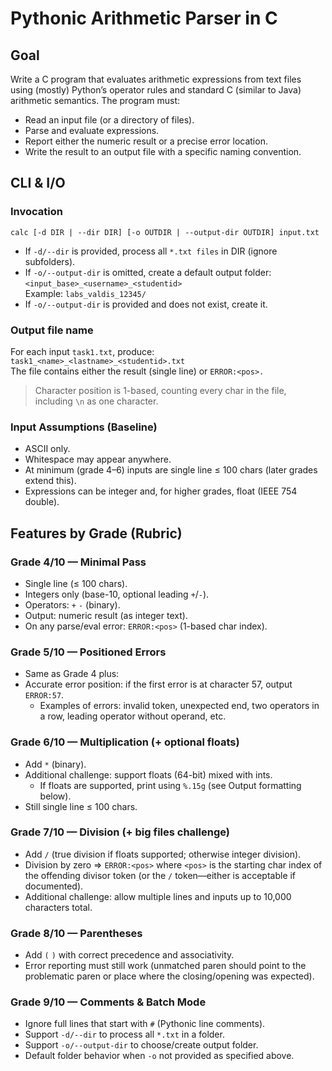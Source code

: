 # Pythonic Arithmetic Parser in C  
  
## Goal
  
Write a C program that evaluates arithmetic expressions from text files using (mostly) Python’s operator rules and standard C (similar to Java) arithmetic semantics. The program must:  
* Read an input file (or a directory of files).  
* Parse and evaluate expressions.  
* Report either the numeric result or a precise error location.  
* Write the result to an output file with a specific naming convention.
  
## CLI & I/O
  
### Invocation   
  
`calc [-d DIR | --dir DIR] [-o OUTDIR | --output-dir OUTDIR] input.txt`  
* If ` -d/--dir ` is provided, process all ` *.txt files ` in DIR (ignore subfolders).  
* If ` -o/--output-dir ` is omitted, create a default output folder:  
` <input_base>_<username>_<studentid> `  
  Example: ` labs_valdis_12345/ `  
* If ` -o/--output-dir ` is provided and does not exist, create it.  
  
### Output file name
  
For each input `task1.txt`, produce:  
`task1_<name>_<lastname>_<studentid>.txt`  
The file contains either the result (single line) or `ERROR:<pos>.`  
> Character position is 1-based, counting every char in the file, including `\n` as one character.  
  
### Input Assumptions (Baseline)
  
* ASCII only.  
* Whitespace may appear anywhere.  
* At minimum (grade 4–6) inputs are single line ≤ 100 chars (later grades extend this).  
* Expressions can be integer and, for higher grades, float (IEEE 754 double).  
  
## Features by Grade (Rubric)  
  
### Grade 4/10 — Minimal Pass  
  
* Single line (≤ 100 chars).  
* Integers only (base-10, optional leading `+`/`-`).  
* Operators: `+` `-` (binary).  
* Output: numeric result (as integer text).  
* On any parse/eval error: `ERROR:<pos>` (1-based char index).  
    
### Grade 5/10 — Positioned Errors  
  
* Same as Grade 4 plus:  
* Accurate error position: if the first error is at character 57, output `ERROR:57`.   
  * Examples of errors: invalid token, unexpected end, two operators in a row, leading operator without operand, etc.  
  
### Grade 6/10 — Multiplication (+ optional floats)  
  
* Add `*` (binary).
* Additional challenge: support floats (64-bit) mixed with ints.
  * If floats are supported, print using `%.15g` (see Output formatting below).
* Still single line ≤ 100 chars.
  
### Grade 7/10 — Division (+ big files challenge)

* Add `/` (true division if floats supported; otherwise integer division).  
* Division by zero ⇒ `ERROR:<pos>` where `<pos>` is the starting char index of the offending divisor token (or the `/` token—either is acceptable if documented).  
* Additional challenge: allow multiple lines and inputs up to 10,000 characters total.  
  
### Grade 8/10 — Parentheses  
  
* Add `(` `)` with correct precedence and associativity.  
* Error reporting must still work (unmatched paren should point to the problematic paren or place where the closing/opening was expected).  
  
### Grade 9/10 — Comments & Batch Mode   
  
* Ignore full lines that start with `#` (Pythonic line comments).  
* Support `-d/--dir` to process all `*.txt` in a folder.  
* Support `-o/--output-dir` to choose/create output folder.  
* Default folder behavior when `-o` not provided as specified above.   

